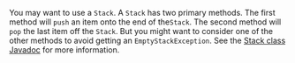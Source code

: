 You may want to use a `Stack`. A `Stack` has two primary methods.
The first method will `push` an item onto the end of the`Stack`.
The second method will `pop` the last item off the `Stack`.
But you might want to consider one of the other methods to avoid
getting an `EmptyStackException`. See the [Stack class Javadoc](https://docs.oracle.com/javase/8/docs/api/java/util/Stack.html)
for more information.
